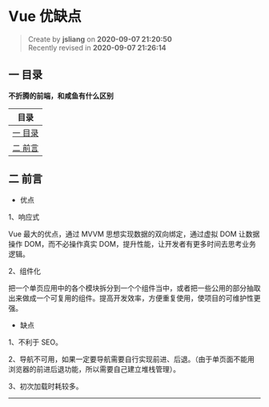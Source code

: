 Vue 优缺点
===

> Create by **jsliang** on **2020-09-07 21:20:50**  
> Recently revised in **2020-09-07 21:26:14**

## 一 目录

**不折腾的前端，和咸鱼有什么区别**

| 目录 |
| --- |
| [一 目录](#chapter-one) |
| [二 前言](#chapter-two) |

## 二 前言



* 优点

1、响应式

Vue 最大的优点，通过 MVVM 思想实现数据的双向绑定，通过虚拟 DOM 让数据操作 DOM，而不必操作真实 DOM，提升性能，让开发者有更多时间去思考业务逻辑。

2、组件化

把一个单页应用中的各个模块拆分到一个个组件当中，或者把一些公用的部分抽取出来做成一个可复用的组件。提高开发效率，方便重复使用，使项目的可维护性更强。

* 缺点

1、不利于 SEO。

2、导航不可用，如果一定要导航需要自行实现前进、后退。（由于单页面不能用浏览器的前进后退功能，所以需要自己建立堆栈管理）。

3、初次加载时耗较多。

---


